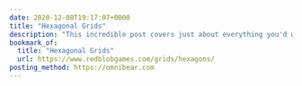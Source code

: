 ```yaml
---
date: 2020-12-08T19:17:07+0000
title: "Hexagonal Grids"
description: "This incredible post covers just about everything you'd want to know about implementing a hexagonal grid. Chock-full of useful info!"
bookmark_of:
  title: "Hexagonal Grids"
  url: https://www.redblobgames.com/grids/hexagons/
posting_method: https://omnibear.com
---
```

